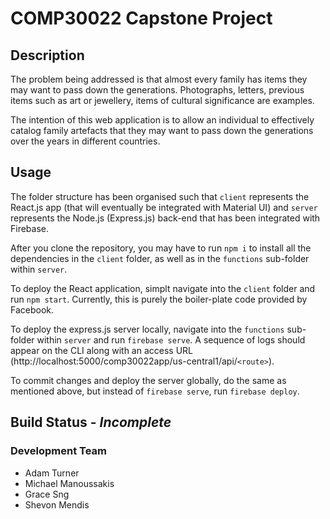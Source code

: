 # COMP30022 Capstone Project

## Description

The problem being addressed is that almost every family has items they may want to pass down the generations. Photographs, letters, previous items such as art or jewellery, items of cultural significance are examples.

The intention of this web application is to allow an individual to effectively catalog family artefacts that they may want to pass down the generations over the years in different countries.

## Usage

The folder structure has been organised such that `client` represents the React.js app (that will eventually be integrated with Material
UI) and `server` represents the Node.js (Express.js) back-end that has been integrated with Firebase.

After you clone the repository, you may have to run `npm i` to install all the dependencies in the `client` folder, as well as in the `functions` sub-folder within `server`.

To deploy the React application, simplt navigate into the `client` folder and run `npm start`. Currently, this is purely the boiler-plate
code provided by Facebook.

To deploy the express.js server locally, navigate into the `functions` sub-folder within `server` and run `firebase serve`. A sequence of logs should appear on the CLI along with an access URL (http://localhost:5000/comp30022app/us-central1/api/`<route>`).

To commit changes and deploy the server globally, do the same as mentioned above, but instead of `firebase serve`, run `firebase deploy`.

## Build Status - *Incomplete*

### Development Team

* Adam Turner
* Michael Manoussakis
* Grace Sng
* Shevon Mendis


